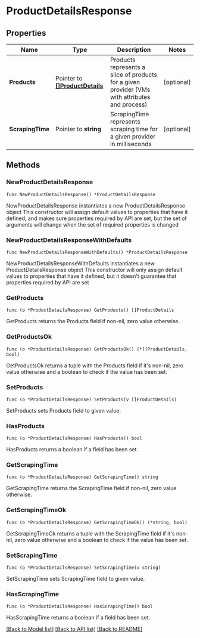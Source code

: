 # ProductDetailsResponse

## Properties

Name | Type | Description | Notes
------------ | ------------- | ------------- | -------------
**Products** | Pointer to [**[]ProductDetails**](ProductDetails.md) | Products represents a slice of products for a given provider (VMs with attributes and process) | [optional] 
**ScrapingTime** | Pointer to **string** | ScrapingTime represents scraping time for a given provider in milliseconds | [optional] 

## Methods

### NewProductDetailsResponse

`func NewProductDetailsResponse() *ProductDetailsResponse`

NewProductDetailsResponse instantiates a new ProductDetailsResponse object
This constructor will assign default values to properties that have it defined,
and makes sure properties required by API are set, but the set of arguments
will change when the set of required properties is changed

### NewProductDetailsResponseWithDefaults

`func NewProductDetailsResponseWithDefaults() *ProductDetailsResponse`

NewProductDetailsResponseWithDefaults instantiates a new ProductDetailsResponse object
This constructor will only assign default values to properties that have it defined,
but it doesn't guarantee that properties required by API are set

### GetProducts

`func (o *ProductDetailsResponse) GetProducts() []ProductDetails`

GetProducts returns the Products field if non-nil, zero value otherwise.

### GetProductsOk

`func (o *ProductDetailsResponse) GetProductsOk() (*[]ProductDetails, bool)`

GetProductsOk returns a tuple with the Products field if it's non-nil, zero value otherwise
and a boolean to check if the value has been set.

### SetProducts

`func (o *ProductDetailsResponse) SetProducts(v []ProductDetails)`

SetProducts sets Products field to given value.

### HasProducts

`func (o *ProductDetailsResponse) HasProducts() bool`

HasProducts returns a boolean if a field has been set.

### GetScrapingTime

`func (o *ProductDetailsResponse) GetScrapingTime() string`

GetScrapingTime returns the ScrapingTime field if non-nil, zero value otherwise.

### GetScrapingTimeOk

`func (o *ProductDetailsResponse) GetScrapingTimeOk() (*string, bool)`

GetScrapingTimeOk returns a tuple with the ScrapingTime field if it's non-nil, zero value otherwise
and a boolean to check if the value has been set.

### SetScrapingTime

`func (o *ProductDetailsResponse) SetScrapingTime(v string)`

SetScrapingTime sets ScrapingTime field to given value.

### HasScrapingTime

`func (o *ProductDetailsResponse) HasScrapingTime() bool`

HasScrapingTime returns a boolean if a field has been set.


[[Back to Model list]](../README.md#documentation-for-models) [[Back to API list]](../README.md#documentation-for-api-endpoints) [[Back to README]](../README.md)


